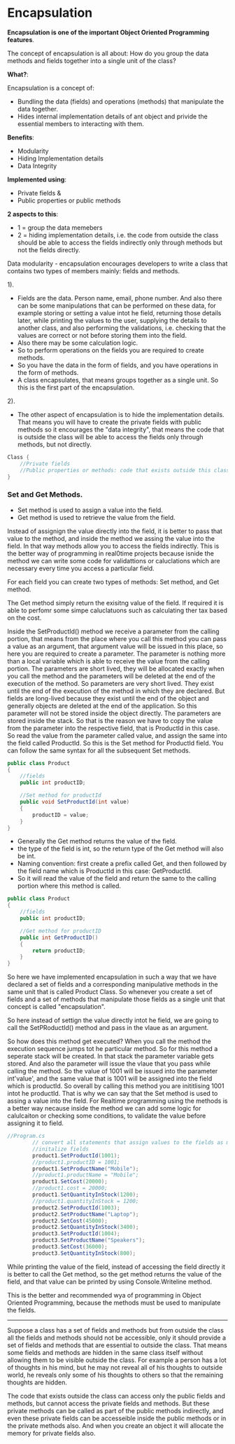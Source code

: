 # Encapsulation

**Encapsulation is one of the important Object Oriented Programming features**.

The concept of encapsulation is all about: How do you group the data methods and fields together into a single unit of the class?

**What?**:

Encapsulation is a concept of:

- Bundling the data (fields) and operations (methods) that manipulate the data together. 
- Hides internal implementation details of ant object and privide the essential members to interacting with them.

**Benefits**:
- Modularity
- Hiding Implementation details
- Data Integrity

**Implemented using**:
- Private fields &
- Public properties or public methods


**2 aspects to this**: 
- 1 = group the data memebers
- 2 = hiding implementation details, i.e. the code from outside the class should be able to access the fields indirectly only through methods but not the fields directly. 

Data modularity - encapsulation encourages developers to write a class that contains two types of members mainly: fields and methods. 

1). 
- Fields are the data. Person name, email, phone number.
And also there can be some manipulations that can be performed on these data, for example storing or setting a value intot he field, returning those details later, while printing the values to the user, supplying the details to another class, and also performing the validations, i.e. checking that the values are correct or not before storing them into the field. 
- Also there may be some calculation logic. 
- So to perform operations on the fields you are required to create methods. 
- So you have the data in the form of fields, and you have operations in the form of methods. 
- A class encapsulates, that means groups together as a single unit. So this is the first part of the encapsulation. 

2). 
- The other aspect of encapsulation is to hide the implementation details. That means you will have to create the private fields with public methods so it encourages the "data integrity", that means the code that is outside the class will be able to access the fields only through methods, but not directly. 

```csharp
Class {
    //Private fields
    //Public properties or methods: code that exists outside this class can access
}
```

### Set and Get Methods. 

- Set method is used to assign a value into the field.
- Get method is used to retrieve the value from the field. 


Instead of assignign the value directly into the field, it is better to pass that value to the method, and inside the method we assing the value into the field. In that way methods allow you to access the fields indirectly. This is the better way of programming in real0time projects because isnide the method we can write some code for validattions or caluclations which are necessary every time you access a particular field. 

For each field you can create two types of methods: Set method, and Get method.

The Get method simply return the exisitng value of the field. If required it is able to perfomr some simpe caluclatuons such as calculating ther tax based on the cost. 

Inside the SetProductId() method we receive a parameter from the calling portion, that means from the place where you call this method you can pass a value as an argument, that argument value will be issued in this place, so here you are required to create a parameter. The parameter is nothing more than a local variable which is able to receive the value from the calling portion. The parameters are short lived, they will be allocated exactly when you call the method and the parameters will be deleted at the end of the execution of the method. So parameters are very short lived. They exist until the end of the execution of the method in which they are declared. But fields are long-lived because they exist until the end of the object and generally objects are deleted at the end of the application. So this parameter will not be stored inside the object directly. The parameters are stored inside the stack. So that is the reason we have to copy the value from the parameter into the respective field, that is ProductId in this case. So read the value from the parameter called value, and assign the same into the field called ProductId. So this is the Set method for ProductId field. You can follow the same syntax for all the subsequent Set methods.

```csharp
public class Product
{
    //fields
    public int productID;

    //Set method for productId
    public void SetProductId(int value)
    {
        productID = value;
    }
}

```

- Generally the Get method returns the value of the field. 
- the type of the field is int, so the return type of the Get method will also be int.
- Naming convention: first create a prefix called Get, and then followed by the field name which is ProductId in this case: GetProductId. 
- So it will read the value of the field and return the same to the calling portion where this method is called. 

```csharp
public class Product
{
    //fields
    public int productID;

    //Get method for productID
    public int GetProductID()
    {
        return productID;
    }
}

```

So here we have implemented encapsulation in such a way that we have declared a set of fields and a corresponding manipulative methods in the same unit that is called Product Class. So whenever you create a set of fields and a set of methods that manipulate those fields as a single unit that concept is called "encapsulation". 

So here instead of settign the value directly intot he field, we are going to call the SetPRoductId() method and pass in the vlaue as an argument. 

So how does this method get executed? When you call the method the execution sequence jumps tot he particular method. So for this method a seperate stack will be created. In that stack the parameter variable gets stored. And also the parameter will issue the vlaue that you pass while calling the method. So the value of 1001 will be issued into the parameter int'value', and the same value that is 1001 will be assigned into the field which is productId. So overall by calling this method you are inititlising 1001 intot he productId. That is why we can say that the Set method is used to assing a value into the field. For Realtime programming using the methods is a better way necause inside the method we can add some logic for calulcaiton or checking some conditions, to validate the value before assigning it to field. 


```csharp
//Program.cs
        // convert all statements that assign values to the fields as methods
        //initalize fields
        product1.SetProductId(1001);
        //product1.productID = 1001;
        product1.SetProductName("Mobile");
        //product1.productName = "Mobile";
        product1.SetCost(20000);
        //product1.cost = 20000;
        product1.SetQuantityInStock(1200);
        //product1.quantityInStock = 1200;
        product2.SetProductId(1003);
        product2.SetProductName("Laptop");
        product2.SetCost(45000);
        product2.SetQuantityInStock(3400);
        product3.SetProductId(1004);
        product3.SetProductName("Speakers");
        product3.SetCost(36000);
        product3.SetQuantityInStock(800);
```

While printing the value of the field, instead of accessing the field directly it is better to call the Get method, so the get method returns the value of the field, and that value can be printed by using Console.Writeline method.

This is the better and recommended wya of programming in Object Oriented Programming, because the methods must be used to manipulate the fields. 

---

Suppose a class has a set of fields and methods but from outside the class all the fields and methods should not be accessible, only it should provide a set of fields and methods that are essential to outside the class. That means some fields and methods are hidden in the same class itself without allowing them to be visible outside the class. For example a person has a lot of thoughts in his mind, but he may not reveal all of his thoughts to outside world, he reveals only some of his thoughts to others so that the remaining thoughts are hidden. 

The code that exists outside the class can access only the public fields and methods, but cannot access the private fields and methods. But these private methods can be called as part of the public methods indirectly, and even these private fields can be accesseible inside the public methods or in the private methods also. And when you create an object it will allocate the memory for private fields also.   
